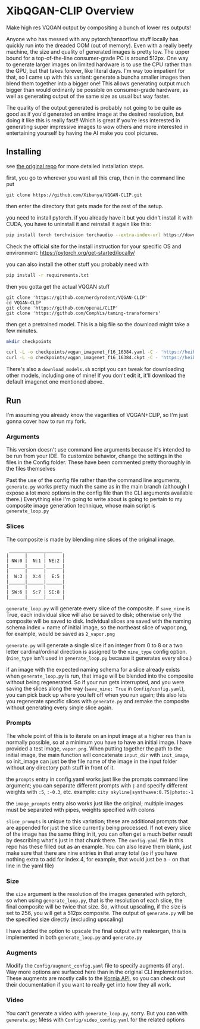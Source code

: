 # XibQGAN-CLIP Overview

Make high res VQGAN output by compositing a bunch of lower res outputs!

Anyone who has messed with any pytorch/tensorflow stuff locally has quickly run into the dreaded OOM (out of memory). Even with a really beefy machine, the size and quality of generated images is pretty low. The upper bound for a top-of-the-line consumer-grade PC is around 512px. One way to generate larger images on limited hardware is to use the CPU rather than the GPU, but that takes forever, like literal days. I'm way too impatient for that, so I came up with this variant: generate a buncha smaller images then blend them together into a bigger one! This allows generating output much bigger than would ordinarily be possible on consumer-grade hardware, as well as generating output of the same size as usual but way faster.

The quality of the output generated is probably not going to be quite as good as if you'd generated an entire image at the desired resolution, but doing it like this is really fast!! Which is great if you're less interested in generating super impressive images to wow others and more interested in entertaining yourself by having the AI make you cool pictures.

## Installing
see [the original repo](https://github.com/nerdyrodent/VQGAN-CLIP) for more detailed installation steps.

first, you go to wherever you want all this crap, then in the command line put
```shell
git clone https://github.com/Xibanya/VQGAN-CLIP.git
```
then enter the directory that gets made for the rest of the setup.

you need to install pytorch. if you already have it but you didn't install it with CUDA, you have to uninstall it and reinstall it again like this:
```sh
pip install torch torchvision torchaudio --extra-index-url https://download.pytorch.org/whl/cu113
```
Check the official site for the install instruction for your specific OS and environment: https://pytorch.org/get-started/locally/

you can also install the other stuff you probably need with
```sh
pip install -r requirements.txt
```

then you gotta get the actual VQGAN stuff

```shell
git clone 'https://github.com/nerdyrodent/VQGAN-CLIP'
cd VQGAN-CLIP
git clone 'https://github.com/openai/CLIP'
git clone 'https://github.com/CompVis/taming-transformers'
```

then get a pretrained model. This is a big file so the download might take a few minutes.

```sh
mkdir checkpoints

curl -L -o checkpoints/vqgan_imagenet_f16_16384.yaml -C - 'https://heibox.uni-heidelberg.de/d/a7530b09fed84f80a887/files/?p=%2Fconfigs%2Fmodel.yaml&dl=1' #ImageNet 16384
curl -L -o checkpoints/vqgan_imagenet_f16_16384.ckpt -C - 'https://heibox.uni-heidelberg.de/d/a7530b09fed84f80a887/files/?p=%2Fckpts%2Flast.ckpt&dl=1' #ImageNet 16384
```

There's also a `download_models.sh` script you can tweak for downloading other models, including one of mine! If you don't edit it, it'll download the default imagenet one mentioned above.

## Run
I'm assuming you already know the vagarities of VQGAN+CLIP, so I'm just gonna cover how to run my fork. 

### Arguments
This version doesn't use command line arguments because it's intended to be run from your IDE. To customize behavior, change the settings in the files in the Config folder. These have been commented pretty thoroughly in the files themselves

Past the use of the config file rather than the command line arguments, `generate.py` works pretty much the same as in the main branch (although I expose a lot more options in the config file than the CLI arguments available there.) Everything else I'm going to write about is going to pertain to my composite image generation technique, whose main script is `generate_loop.py`

### Slices
The composite is made by blending nine slices of the original image.

``` 
 ____________________
|      |      |      |
| NW:0 |  N:1 | NE:2 |
|______|______|______|
|      |      |      |
|  W:3 |  X:4 |  E:5 |
|______|______|______|
|      |      |      |
| SW:6 |  S:7 | SE:8 |
|______|______|______|
```

`generate_loop.py` will generate every slice of the composite. If `save_nine` is True, each individual slice will also be saved to disk; otherwise only the composite will be saved to disk. Individual slices are saved with the naming schema index + name of initial image, so the northeast slice of vapor.png, for example, would be saved as `2_vapor.png`

`generate.py` will generate a single slice if an integer from 0 to 8 or a two letter cardinal/ordinal direction is assigned to the `nine_type` config option. (`nine_type` isn't used in `generate_loop.py` because it generates every slice.)

if an image with the expected naming schema for a slice already exists when `generate_loop.py` is run, that image will be blended into the composite without being regenerated. So if your run gets interrupted, and you were saving the slices along the way (`save_nine: True` in `Config/config.yaml`), you can pick back up where you left off when you run again; this also lets you regenerate specific slices with `generate.py` and remake the composite without generating every single slice again.

### Prompts
The whole point of this is to iterate on an input image at a higher res than is normally possible, so at a minimum you have to have an initial image. I have provided a test image, `vapor.png`. When putting together the path to the initial image, the main function will concatenate `input_dir` with `init_image`, so init_image can just be the file name of the image in the input folder without any directory path stuff in front of it.

the `prompts` entry in config.yaml works just like the prompts command line argument; you can separate different prompts with `|` and specify different weights with `:5`, `:-0.3`, etc. example: `city skyline|synthwave:0.75|photo:-1`

the `image_prompts` entry also works just like the original; multiple images must be separated with pipes, weights specified with colons

`slice_prompts` is unique to this variation; these are additional prompts that are appended for just the slice currently being processed. If not every slice of the image has the same thing in it, you can often get a much better result by describing what's just in that chunk there. The `config.yaml` file in this repo has these filled out as an example. You can also leave them blank, just make sure that there are nine entries in that array total (so if you have nothing extra to add for index 4, for example, that would just be a `-` on that line in the yaml file)

### Size
the `size` argument is the resolution of the images generated with pytorch, so when using `generate_loop.py`, that is the resolution of each slice, the final composite will be twice that size. So, without upscaling, if the size is set to 256, you will get a 512px composite. The output of `generate.py` will be the specified size directly (excluding upscaling)

I have added the option to upscale the final output with realesrgan, this is implemented in both `generate_loop.py` and `generate.py`


### Augments
Modify the `Config/augment_config.yaml` file to specify augments (if any). Way more options are surfaced here than in the original CLI implementation. These augments are mostly calls to the [Kornia API](https://github.com/kornia/kornia), so you can check out their documentation if you want to really get into how they all work.

### Video
You can't generate a video with `generate_loop.py`, sorry. But you can with `generate.py`; Mess with `Config/video_config.yaml` for the related options 